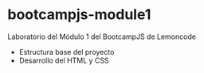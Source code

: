# bootcampjs-module1
Laboratorio del Módulo 1 del BootcampJS de Lemoncode


- Estructura base del proyecto
- Desarrollo del HTML y CSS
